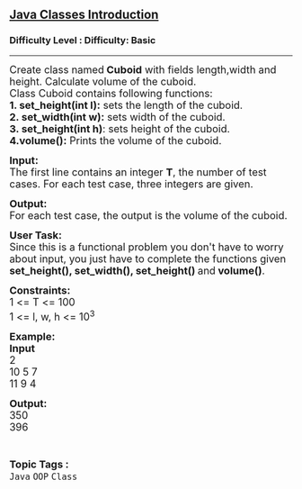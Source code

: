 <h2><a href="https://www.geeksforgeeks.org/problems/java-classes-introduction/1?page=1&category=OOP&sortBy=submissions">Java Classes Introduction</a></h2><h3>Difficulty Level : Difficulty: Basic</h3><hr><div class="problems_problem_content__Xm_eO"><p><span style="font-size:18px">Create class named<strong>&nbsp;Cuboid</strong>&nbsp;with fields&nbsp;length,width and height. Calculate volume of the cuboid.<br>
Class Cuboid contains&nbsp;following functions:<br>
<strong>1. set_height(int l):</strong> sets the length of the cuboid.<br>
<strong>2.&nbsp;set_width(int w):</strong> sets width of the cuboid.<br>
<strong>3.&nbsp;set_height(int h)</strong>: sets height of the cuboid.<br>
<strong>4.volume():</strong> Prints the volume of the cuboid.</span></p>

<p><span style="font-size:18px"><strong>Input:</strong><br>
The first line contains an integer&nbsp;<strong>T</strong>, the number of test cases. For each test case, three integers are given.</span></p>

<p><span style="font-size:18px"><strong>Output:</strong><br>
For each test case, the output is the volume of the cuboid.</span></p>

<p><span style="font-size:18px"><strong>User Task:</strong><br>
Since this is a functional problem you don't have to worry about input, you just have to complete the functions given <strong>set_height(), set_width(), set_height() </strong>and<strong> volume()</strong>.</span></p>

<p><span style="font-size:18px"><strong>Constraints:</strong><br>
1 &lt;= T &lt;= 100<br>
1 &lt;= l, w, h &lt;= 10<sup>3</sup></span></p>

<p><span style="font-size:18px"><strong>Example:<br>
Input</strong><br>
2<br>
10 5 7<br>
11 9 4</span></p>

<p><span style="font-size:18px"><strong>Output:</strong><br>
350<br>
396</span></p>
</div><br><p><span style=font-size:18px><strong>Topic Tags : </strong><br><code>Java</code>&nbsp;<code>OOP</code>&nbsp;<code>Class</code>&nbsp;